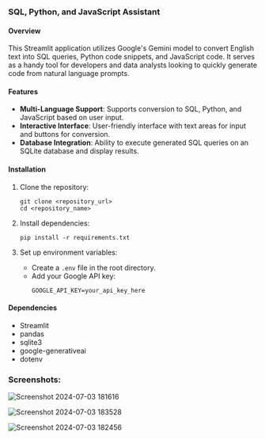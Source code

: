 ### SQL, Python, and JavaScript Assistant

#### Overview
This Streamlit application utilizes Google's Gemini model to convert English text into SQL queries, Python code snippets, and JavaScript code. It serves as a handy tool for developers and data analysts looking to quickly generate code from natural language prompts.

#### Features
- **Multi-Language Support**: Supports conversion to SQL, Python, and JavaScript based on user input.
- **Interactive Interface**: User-friendly interface with text areas for input and buttons for conversion.
- **Database Integration**: Ability to execute generated SQL queries on an SQLite database and display results.

#### Installation
1. Clone the repository:
   ```
   git clone <repository_url>
   cd <repository_name>
   ```

2. Install dependencies:
   ```
   pip install -r requirements.txt
   ```

3. Set up environment variables:
   - Create a `.env` file in the root directory.
   - Add your Google API key:
     ```
     GOOGLE_API_KEY=your_api_key_here
     ```

#### Dependencies
- Streamlit
- pandas
- sqlite3
- google-generativeai
- dotenv

### Screenshots:

![Screenshot 2024-07-03 181616](https://github.com/Tanzila-Ikhlaq/GeminiCodeAssistant/assets/141930681/abcc656e-4bba-4be0-9531-c92baed16d33)

![Screenshot 2024-07-03 183528](https://github.com/Tanzila-Ikhlaq/GeminiCodeAssistant/assets/141930681/33492881-1212-4051-ab5c-cc4d65603168)

![Screenshot 2024-07-03 182456](https://github.com/Tanzila-Ikhlaq/GeminiCodeAssistant/assets/141930681/e9eafcbe-6454-4e72-9377-18f52cdb6b1a)





